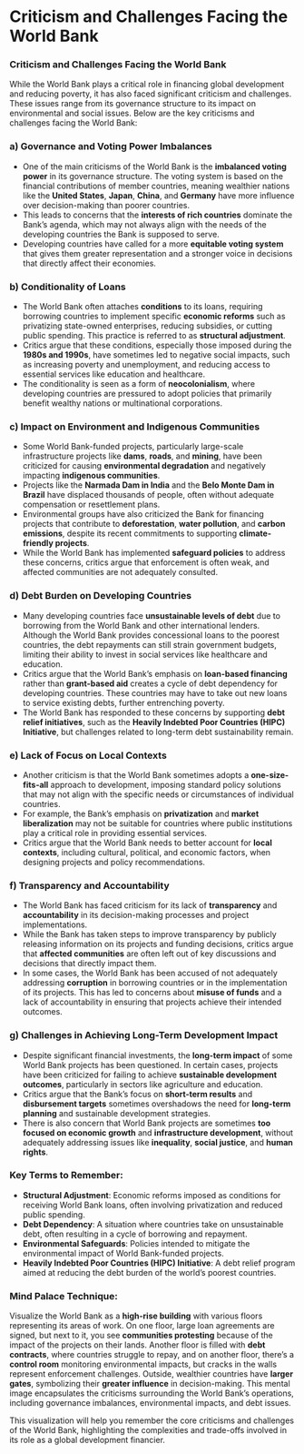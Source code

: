# Criticism and Challenges Facing the World Bank

### **Criticism and Challenges Facing the World Bank**

While the World Bank plays a critical role in financing global development and reducing poverty, it has also faced significant criticism and challenges. These issues range from its governance structure to its impact on environmental and social issues. Below are the key criticisms and challenges facing the World Bank:

### a) **Governance and Voting Power Imbalances**
   - One of the main criticisms of the World Bank is the **imbalanced voting power** in its governance structure. The voting system is based on the financial contributions of member countries, meaning wealthier nations like the **United States**, **Japan**, **China**, and **Germany** have more influence over decision-making than poorer countries.
   - This leads to concerns that the **interests of rich countries** dominate the Bank’s agenda, which may not always align with the needs of the developing countries the Bank is supposed to serve.
   - Developing countries have called for a more **equitable voting system** that gives them greater representation and a stronger voice in decisions that directly affect their economies.

### b) **Conditionality of Loans**
   - The World Bank often attaches **conditions** to its loans, requiring borrowing countries to implement specific **economic reforms** such as privatizing state-owned enterprises, reducing subsidies, or cutting public spending. This practice is referred to as **structural adjustment**.
   - Critics argue that these conditions, especially those imposed during the **1980s and 1990s**, have sometimes led to negative social impacts, such as increasing poverty and unemployment, and reducing access to essential services like education and healthcare.
   - The conditionality is seen as a form of **neocolonialism**, where developing countries are pressured to adopt policies that primarily benefit wealthy nations or multinational corporations.

### c) **Impact on Environment and Indigenous Communities**
   - Some World Bank-funded projects, particularly large-scale infrastructure projects like **dams**, **roads**, and **mining**, have been criticized for causing **environmental degradation** and negatively impacting **indigenous communities**.
   - Projects like the **Narmada Dam in India** and the **Belo Monte Dam in Brazil** have displaced thousands of people, often without adequate compensation or resettlement plans.
   - Environmental groups have also criticized the Bank for financing projects that contribute to **deforestation**, **water pollution**, and **carbon emissions**, despite its recent commitments to supporting **climate-friendly projects**.
   - While the World Bank has implemented **safeguard policies** to address these concerns, critics argue that enforcement is often weak, and affected communities are not adequately consulted.

### d) **Debt Burden on Developing Countries**
   - Many developing countries face **unsustainable levels of debt** due to borrowing from the World Bank and other international lenders. Although the World Bank provides concessional loans to the poorest countries, the debt repayments can still strain government budgets, limiting their ability to invest in social services like healthcare and education.
   - Critics argue that the World Bank’s emphasis on **loan-based financing** rather than **grant-based aid** creates a cycle of debt dependency for developing countries. These countries may have to take out new loans to service existing debts, further entrenching poverty.
   - The World Bank has responded to these concerns by supporting **debt relief initiatives**, such as the **Heavily Indebted Poor Countries (HIPC) Initiative**, but challenges related to long-term debt sustainability remain.

### e) **Lack of Focus on Local Contexts**
   - Another criticism is that the World Bank sometimes adopts a **one-size-fits-all** approach to development, imposing standard policy solutions that may not align with the specific needs or circumstances of individual countries.
   - For example, the Bank’s emphasis on **privatization** and **market liberalization** may not be suitable for countries where public institutions play a critical role in providing essential services.
   - Critics argue that the World Bank needs to better account for **local contexts**, including cultural, political, and economic factors, when designing projects and policy recommendations.

### f) **Transparency and Accountability**
   - The World Bank has faced criticism for its lack of **transparency** and **accountability** in its decision-making processes and project implementations.
   - While the Bank has taken steps to improve transparency by publicly releasing information on its projects and funding decisions, critics argue that **affected communities** are often left out of key discussions and decisions that directly impact them.
   - In some cases, the World Bank has been accused of not adequately addressing **corruption** in borrowing countries or in the implementation of its projects. This has led to concerns about **misuse of funds** and a lack of accountability in ensuring that projects achieve their intended outcomes.

### g) **Challenges in Achieving Long-Term Development Impact**
   - Despite significant financial investments, the **long-term impact** of some World Bank projects has been questioned. In certain cases, projects have been criticized for failing to achieve **sustainable development outcomes**, particularly in sectors like agriculture and education.
   - Critics argue that the Bank’s focus on **short-term results** and **disbursement targets** sometimes overshadows the need for **long-term planning** and sustainable development strategies.
   - There is also concern that World Bank projects are sometimes **too focused on economic growth** and **infrastructure development**, without adequately addressing issues like **inequality**, **social justice**, and **human rights**.

### **Key Terms to Remember:**
   - **Structural Adjustment**: Economic reforms imposed as conditions for receiving World Bank loans, often involving privatization and reduced public spending.
   - **Debt Dependency**: A situation where countries take on unsustainable debt, often resulting in a cycle of borrowing and repayment.
   - **Environmental Safeguards**: Policies intended to mitigate the environmental impact of World Bank-funded projects.
   - **Heavily Indebted Poor Countries (HIPC) Initiative**: A debt relief program aimed at reducing the debt burden of the world’s poorest countries.

### **Mind Palace Technique:**
Visualize the World Bank as a **high-rise building** with various floors representing its areas of work. On one floor, large loan agreements are signed, but next to it, you see **communities protesting** because of the impact of the projects on their lands. Another floor is filled with **debt contracts**, where countries struggle to repay, and on another floor, there’s a **control room** monitoring environmental impacts, but cracks in the walls represent enforcement challenges. Outside, wealthier countries have **larger gates**, symbolizing their **greater influence** in decision-making. This mental image encapsulates the criticisms surrounding the World Bank’s operations, including governance imbalances, environmental impacts, and debt issues.

This visualization will help you remember the core criticisms and challenges of the World Bank, highlighting the complexities and trade-offs involved in its role as a global development financier.